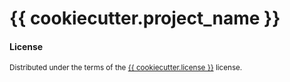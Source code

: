 # {{ cookiecutter.project_name }}

#### License

<sup>
Distributed under the terms of the <a href="LICENSE">{{ cookiecutter.license }}</a> license.
</sup>
